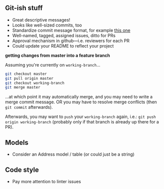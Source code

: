 ## Git-ish stuff

- Great descriptive messages!
- Looks like well-sized commits, too
- Standardize commit message format, for example [this one](https://seesparkbox.com/foundry/semantic_commit_messages)
- Well-named, tagged, assigned issues, ditto for PRs
- Approval mechanism in github—i.e. reviewers for each PR
- Could update your README to reflect your project

**getting changes from master into a feature branch**

Assuming you're currently on `working-branch`...

```bash
git checkout master
git pull origin master
git checkout working-branch
git merge master
```

...at which point it may automatically merge, and you may need to write a merge commit message. OR you may have to resolve merge conflicts (then `git commit` afterwards).

Afterwards, you may want to `push` your `working-branch` again, i.e.: `git push origin working-branch` (probably only if that branch is already up there for a PR).

## Models

- Consider an Address model / table (or could just be a string)

## Code style

- Pay more attention to linter issues
